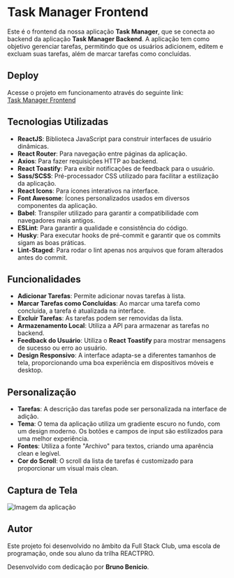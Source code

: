 
# Task Manager Frontend

Este é o frontend da nossa aplicação **Task Manager**, que se conecta ao backend da aplicação **Task Manager Backend**. A aplicação tem como objetivo gerenciar tarefas, permitindo que os usuários adicionem, editem e excluam suas tarefas, além de marcar tarefas como concluídas.

## Deploy

Acesse o projeto em funcionamento através do seguinte link:  
[Task Manager Frontend](https://task-manager-fsc-frontend-nrne5tccq-carecsnays-projects.vercel.app/)

## Tecnologias Utilizadas

- **ReactJS**: Biblioteca JavaScript para construir interfaces de usuário dinâmicas.
- **React Router**: Para navegação entre páginas da aplicação.
- **Axios**: Para fazer requisições HTTP ao backend.
- **React Toastify**: Para exibir notificações de feedback para o usuário.
- **Sass/SCSS**: Pré-processador CSS utilizado para facilitar a estilização da aplicação.
- **React Icons**: Para ícones interativos na interface.
- **Font Awesome**: Ícones personalizados usados em diversos componentes da aplicação.
- **Babel**: Transpiler utilizado para garantir a compatibilidade com navegadores mais antigos.
- **ESLint**: Para garantir a qualidade e consistência do código.
- **Husky**: Para executar hooks de pré-commit e garantir que os commits sigam as boas práticas.
- **Lint-Staged**: Para rodar o lint apenas nos arquivos que foram alterados antes do commit.

## Funcionalidades

- **Adicionar Tarefas**: Permite adicionar novas tarefas à lista.
- **Marcar Tarefas como Concluídas**: Ao marcar uma tarefa como concluída, a tarefa é atualizada na interface.
- **Excluir Tarefas**: As tarefas podem ser removidas da lista.
- **Armazenamento Local**: Utiliza a API para armazenar as tarefas no backend.
- **Feedback do Usuário**: Utiliza o **React Toastify** para mostrar mensagens de sucesso ou erro ao usuário.
- **Design Responsivo**: A interface adapta-se a diferentes tamanhos de tela, proporcionando uma boa experiência em dispositivos móveis e desktop.

## Personalização

- **Tarefas**: A descrição das tarefas pode ser personalizada na interface de adição.
- **Tema**: O tema da aplicação utiliza um gradiente escuro no fundo, com um design moderno. Os botões e campos de input são estilizados para uma melhor experiência.
- **Fontes**: Utiliza a fonte "Archivo" para textos, criando uma aparência clean e legível.
- **Cor do Scroll**: O scroll da lista de tarefas é customizado para proporcionar um visual mais clean.

## Captura de Tela

![Imagem da aplicação](url-da-imagem-da-captura-de-tela.png)

## Autor

Este projeto foi desenvolvido no âmbito da Full Stack Club, uma escola de programação, onde sou aluno da trilha REACTPRO.

Desenvolvido com dedicação por **Bruno Benicio**.